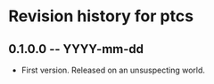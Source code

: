 # Revision history for ptcs

## 0.1.0.0 -- YYYY-mm-dd

* First version. Released on an unsuspecting world.
